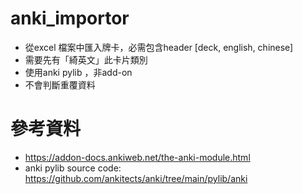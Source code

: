 # anki_importor

- 從excel 檔案中匯入牌卡，必需包含header [deck, english, chinese]
- 需要先有「綺英文」此卡片類別
- 使用anki pylib ，非add-on 
- 不會判斷重覆資料



# 參考資料

- https://addon-docs.ankiweb.net/the-anki-module.html
- anki pylib source code:  https://github.com/ankitects/anki/tree/main/pylib/anki

